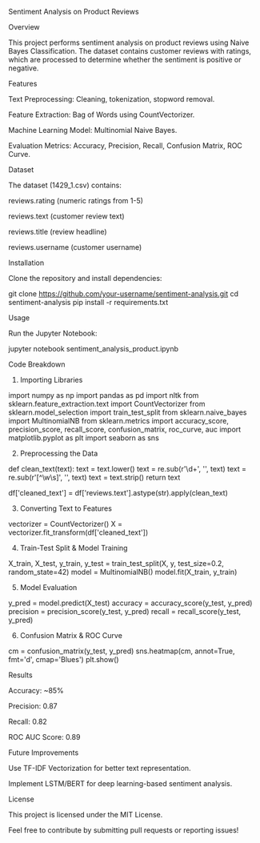 Sentiment Analysis on Product Reviews

Overview

This project performs sentiment analysis on product reviews using Naive Bayes Classification. The dataset contains customer reviews with ratings, which are processed to determine whether the sentiment is positive or negative.

Features

Text Preprocessing: Cleaning, tokenization, stopword removal.

Feature Extraction: Bag of Words using CountVectorizer.

Machine Learning Model: Multinomial Naive Bayes.

Evaluation Metrics: Accuracy, Precision, Recall, Confusion Matrix, ROC Curve.

Dataset

The dataset (1429_1.csv) contains:

reviews.rating (numeric ratings from 1-5)

reviews.text (customer review text)

reviews.title (review headline)

reviews.username (customer username)

Installation

Clone the repository and install dependencies:

git clone https://github.com/your-username/sentiment-analysis.git
cd sentiment-analysis
pip install -r requirements.txt

Usage

Run the Jupyter Notebook:

jupyter notebook sentiment_analysis_product.ipynb

Code Breakdown

1. Importing Libraries

import numpy as np
import pandas as pd
import nltk
from sklearn.feature_extraction.text import CountVectorizer
from sklearn.model_selection import train_test_split
from sklearn.naive_bayes import MultinomialNB
from sklearn.metrics import accuracy_score, precision_score, recall_score, confusion_matrix, roc_curve, auc
import matplotlib.pyplot as plt
import seaborn as sns

2. Preprocessing the Data

def clean_text(text):
    text = text.lower()
    text = re.sub(r'\d+', '', text)
    text = re.sub(r'[^\w\s]', '', text)
    text = text.strip()
    return text

df['cleaned_text'] = df['reviews.text'].astype(str).apply(clean_text)

3. Converting Text to Features

vectorizer = CountVectorizer()
X = vectorizer.fit_transform(df['cleaned_text'])

4. Train-Test Split & Model Training

X_train, X_test, y_train, y_test = train_test_split(X, y, test_size=0.2, random_state=42)
model = MultinomialNB()
model.fit(X_train, y_train)

5. Model Evaluation

y_pred = model.predict(X_test)
accuracy = accuracy_score(y_test, y_pred)
precision = precision_score(y_test, y_pred)
recall = recall_score(y_test, y_pred)

6. Confusion Matrix & ROC Curve

cm = confusion_matrix(y_test, y_pred)
sns.heatmap(cm, annot=True, fmt='d', cmap='Blues')
plt.show()

Results

Accuracy: ~85%

Precision: 0.87

Recall: 0.82

ROC AUC Score: 0.89

Future Improvements

Use TF-IDF Vectorization for better text representation.

Implement LSTM/BERT for deep learning-based sentiment analysis.

License

This project is licensed under the MIT License.

Feel free to contribute by submitting pull requests or reporting issues!

